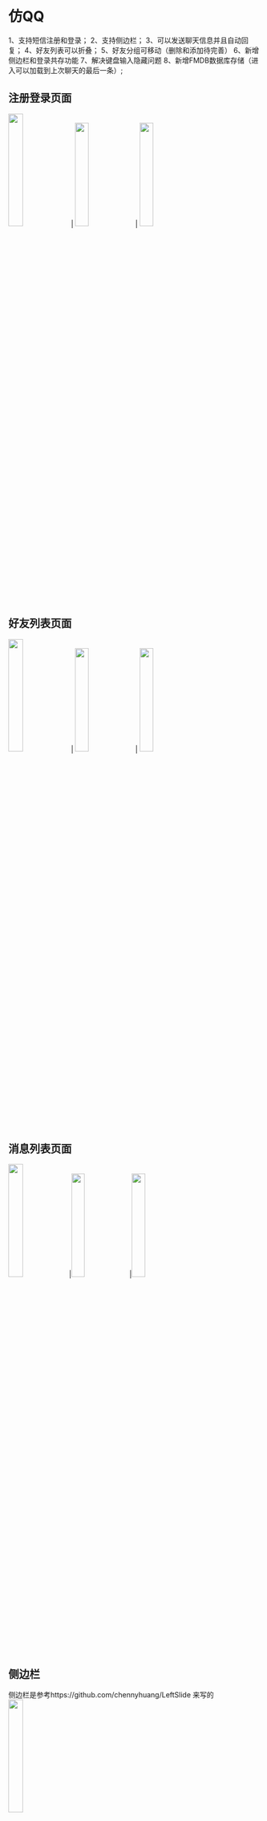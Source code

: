 # 仿QQ
1、支持短信注册和登录；
2、支持侧边栏；
3、可以发送聊天信息并且自动回复；
4、好友列表可以折叠；
5、好友分组可移动（删除和添加待完善）
6、新增侧边栏和登录共存功能
7、解决键盘输入隐藏问题
8、新增FMDB数据库存储（进入可以加载到上次聊天的最后一条）;

<div>


<h2><a id="foundation">注册登录页面</a></h2>
<div>
<img src="https://github.com/UEdge/QQ/blob/master/%E4%BB%BFQQ/img/IMG_1503.PNG" width="24%"> | <img src="https://github.com/UEdge/QQ/blob/master/%E4%BB%BFQQ/img/IMG_1504.PNG" width="23%"> | <img src="https://github.com/UEdge/QQ/blob/master/%E4%BB%BFQQ/img/IMG_1514.PNG" width="23%">
</div>
<br>
<br>

<h2><a id="foundation">好友列表页面</a></h2>
<div>
<img src="https://github.com/UEdge/QQ/blob/master/%E4%BB%BFQQ/img/IMG_1507.PNG" width="24%">  |  <img src="https://github.com/UEdge/QQ/blob/master/%E4%BB%BFQQ/img/IMG_1508.PNG" width="23%">  |  <img src="https://github.com/UEdge/QQ/blob/master/%E4%BB%BFQQ/img/IMG_1510.PNG" width="23%">
</div>
<br>
<br>

<h2><a id="foundation">消息列表页面</a></h2>
<div>
<img src="https://github.com/UEdge/QQ/blob/master/%E4%BB%BFQQ/img/IMG_1506.PNG" width="24%">|<img src="https://github.com/UEdge/QQ/blob/master/%E4%BB%BFQQ/img/IMG_1511.PNG" width="23%">|<img src="https://github.com/UEdge/QQ/blob/master/%E4%BB%BFQQ/img/IMG_1512.PNG" width="23%">
</div>
<br>
<br>


<h2><a id="foundation">侧边栏</a></h2>
 <div>侧边栏是参考https://github.com/chennyhuang/LeftSlide 来写的<div>
<div>
<img src="https://github.com/UEdge/QQ/blob/master/%E4%BB%BFQQ/img/IMG_1513.png" width="24%">
</div>
<br>
<br>


</div>
